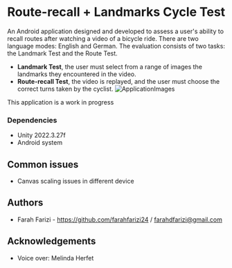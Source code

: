 # Route-recall + Landmarks Cycle Test

An Android application designed and developed to assess a user's ability to recall routes after watching a video of a bicycle ride. There are two language modes: English and German. The evaluation consists of two tasks: the Landmark Test and the Route Test.

* **Landmark Test**, the user must select from a range of images the landmarks they encountered in the video. 
* **Route-recall Test**, the video is replayed, and the user must choose the correct turns taken by the cyclist.
![ApplicationImages](Assets/TestImages.png)

This application is a work in progress

### Dependencies

* Unity 2022.3.27f
* Android system


## Common issues
* Canvas scaling issues in different device

## Authors
* Farah Farizi - https://github.com/farahfarizi24 / farahdfarizi@gmail.com

## Acknowledgements
* Voice over: Melinda Herfet

